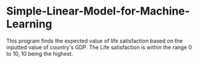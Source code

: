 # Simple-Linear-Model-for-Machine-Learning
This program finds the expected value of life satisfaction based on the inputted value of country's GDP. The Life satisfaction is within the range 0 to 10, 10 being the highest. 
